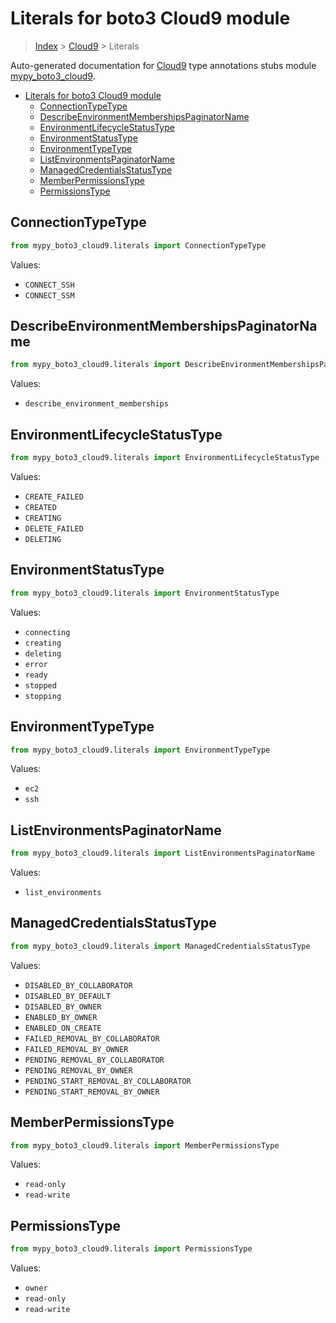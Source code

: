 # Literals for boto3 Cloud9 module

> [Index](..) > [Cloud9](.) > Literals

Auto-generated documentation for
[Cloud9](https://boto3.amazonaws.com/v1/documentation/api/latest/reference/services/cloud9.html#Cloud9)
type annotations stubs module
[mypy_boto3_cloud9](https://pypi.org/project/mypy-boto3-cloud9/).

- [Literals for boto3 Cloud9 module](#literals-for-boto3-cloud9-module)
  - [ConnectionTypeType](#connectiontypetype)
  - [DescribeEnvironmentMembershipsPaginatorName](#describeenvironmentmembershipspaginatorname)
  - [EnvironmentLifecycleStatusType](#environmentlifecyclestatustype)
  - [EnvironmentStatusType](#environmentstatustype)
  - [EnvironmentTypeType](#environmenttypetype)
  - [ListEnvironmentsPaginatorName](#listenvironmentspaginatorname)
  - [ManagedCredentialsStatusType](#managedcredentialsstatustype)
  - [MemberPermissionsType](#memberpermissionstype)
  - [PermissionsType](#permissionstype)

## ConnectionTypeType

```python
from mypy_boto3_cloud9.literals import ConnectionTypeType
```

Values:

- `CONNECT_SSH`
- `CONNECT_SSM`

## DescribeEnvironmentMembershipsPaginatorName

```python
from mypy_boto3_cloud9.literals import DescribeEnvironmentMembershipsPaginatorName
```

Values:

- `describe_environment_memberships`

## EnvironmentLifecycleStatusType

```python
from mypy_boto3_cloud9.literals import EnvironmentLifecycleStatusType
```

Values:

- `CREATE_FAILED`
- `CREATED`
- `CREATING`
- `DELETE_FAILED`
- `DELETING`

## EnvironmentStatusType

```python
from mypy_boto3_cloud9.literals import EnvironmentStatusType
```

Values:

- `connecting`
- `creating`
- `deleting`
- `error`
- `ready`
- `stopped`
- `stopping`

## EnvironmentTypeType

```python
from mypy_boto3_cloud9.literals import EnvironmentTypeType
```

Values:

- `ec2`
- `ssh`

## ListEnvironmentsPaginatorName

```python
from mypy_boto3_cloud9.literals import ListEnvironmentsPaginatorName
```

Values:

- `list_environments`

## ManagedCredentialsStatusType

```python
from mypy_boto3_cloud9.literals import ManagedCredentialsStatusType
```

Values:

- `DISABLED_BY_COLLABORATOR`
- `DISABLED_BY_DEFAULT`
- `DISABLED_BY_OWNER`
- `ENABLED_BY_OWNER`
- `ENABLED_ON_CREATE`
- `FAILED_REMOVAL_BY_COLLABORATOR`
- `FAILED_REMOVAL_BY_OWNER`
- `PENDING_REMOVAL_BY_COLLABORATOR`
- `PENDING_REMOVAL_BY_OWNER`
- `PENDING_START_REMOVAL_BY_COLLABORATOR`
- `PENDING_START_REMOVAL_BY_OWNER`

## MemberPermissionsType

```python
from mypy_boto3_cloud9.literals import MemberPermissionsType
```

Values:

- `read-only`
- `read-write`

## PermissionsType

```python
from mypy_boto3_cloud9.literals import PermissionsType
```

Values:

- `owner`
- `read-only`
- `read-write`
